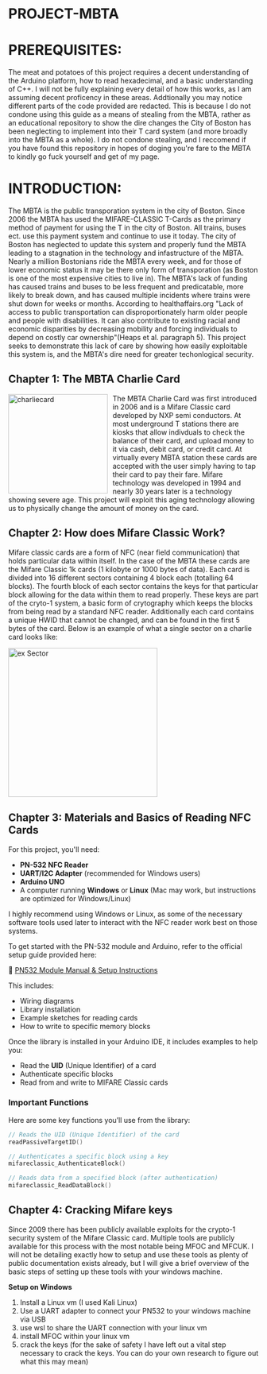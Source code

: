 # PROJECT-MBTA

# PREREQUISITES:
The meat and potatoes of this project requires a decent understanding of the Arduino platform, how to read hexadecimal, and a basic understanding of C++.
I will not be fully explaining every detail of how this works, as I am assuming decent proficency in these areas. Addtionally you may notice different parts of the code provided are redacted. This is because I do not condone using this guide as a means of stealing from the MBTA, rather as an educational repository to show the dire changes the City of Boston has been neglecting to implement into their T card system (and more broadly into the MBTA as a whole). I do not condone stealing, and I reccomend if you have found this repository in hopes of doging you're fare to the MBTA to kindly go fuck yourself and get of my page.

# INTRODUCTION:
The MBTA is the public transporation system in the city of Boston. Since 2006 the MBTA has used the MIFARE-CLASSIC T-Cards as the primary method of payment for using the T in the city of Boston. All trains, buses ect. use this payment system and continue to use it today. The city of Boston has neglected to update this system and properly fund the MBTA leading to a stagnation in the technology and infastructure of the MBTA. 
Nearly a million Bostonians ride the MBTA every week, and for those of lower economic status it may be there only form of transporation (as Boston is one of the most expensive cities to live in). The MBTA's lack of funding has caused trains and buses to be less frequent and predicatable, more likely to break down, and has caused multiple incidents where trains were shut down for weeks or months. According to healthaffairs.org "Lack of access to public transportation can disproportionately harm older people and people with disabilities. It can also contribute to existing racial and economic disparities by decreasing mobility and forcing individuals to depend on costly car ownership"(Heaps et al. paragraph 5). This project seeks to demonstrate this lack of care by showing how easily exploitable this system is, and the MBTA's dire need for greater techonlogical security.

## Chapter 1: The MBTA Charlie Card

<img src="https://github.com/user-attachments/assets/b1e51d0b-8cd5-4c20-b9b0-0d7f43c04925" alt="charliecard" width="200" style="float: left; margin-right: 10px;"/>

The MBTA Charlie Card was first introduced in 2006 and is a Mifare Classic card developed by NXP semi conductors. At most underground T stations there are kiosks that allow indivduals to check the balance of their card, and upload money to it via cash, debit card, or credit card. At virtually every MBTA station these cards are accepted with the user simply having to tap their card to pay their fare. Mifare technology was developed in 1994 and nearly 30 years later is a technology showing severe age. This project will exploit this aging technology allowing us to physically change the amount of money on the card.

## Chapter 2: How does Mifare Classic Work?
Mifare classic cards are a form of NFC (near field communication) that holds particular data within itself. In the case of the MBTA these cards are the Mifare Classic 1k cards (1 kilobyte or 1000 bytes of data). Each card is divided into 16 different sectors containing 4 block each (totalling 64 blocks). The fourth block of each sector contains the keys for that particular block allowing for the data within them to read properly. These keys are part of the cryto-1 system, a basic form of crytography which keeps the blocks from being read by a standard NFC reader. Additionally each card contains a unique HWID that cannot be changed, and can be found in the first 5 bytes of the card.
Below is an example of what a single sector on a charlie card looks like:

<img src="https://github.com/user-attachments/assets/5419744c-09ce-4d37-8514-b35ee56e9730" alt="ex Sector" width="300"/>


## Chapter 3: Materials and Basics of Reading NFC Cards


For this project, you'll need:

- **PN-532 NFC Reader**
- **UART/I2C Adapter** (recommended for Windows users)
- **Arduino UNO**
- A computer running **Windows** or **Linux** (Mac may work, but instructions are optimized for Windows/Linux)

I highly recommend using Windows or Linux, as some of the necessary software tools used later to interact with the NFC reader work best on those systems.


To get started with the PN-532 module and Arduino, refer to the official setup guide provided here:

🔗 [PN532 Module Manual & Setup Instructions](https://www.elechouse.com/elechouse/images/product/PN532_module_V3/PN532_%20Manual_V3.pdf)

This includes:

- Wiring diagrams
- Library installation
- Example sketches for reading cards
- How to write to specific memory blocks

Once the library is installed in your Arduino IDE, it includes examples to help you:

- Read the **UID** (Unique Identifier) of a card
- Authenticate specific blocks
- Read from and write to MIFARE Classic cards


### Important Functions

Here are some key functions you’ll use from the library:

```cpp
// Reads the UID (Unique Identifier) of the card
readPassiveTargetID()

// Authenticates a specific block using a key
mifareclassic_AuthenticateBlock()

// Reads data from a specified block (after authentication)
mifareclassic_ReadDataBlock()
```

## Chapter 4: Cracking Mifare keys

Since 2009 there has been publicly available exploits for the crypto-1 security system of the Mifare Classic card. Multiple tools are publicly available for this process with the most notable being MFOC and MFCUK. I will not be detailing exactly how to setup and use these tools as plenty of public documentation exists already, but I will give a brief overview of the basic steps of setting up these tools with your windows machine.

**Setup on Windows**
1. Install a Linux vm (I used Kali Linux)
2. Use a UART adapter to connect your PN532 to your windows machine via USB
3. use wsl to share the UART connection with your linux vm
4. install MFOC within your linux vm
5. crack the keys
(for the sake of safety I have left out a vital step necessary to crack the keys. You can do your own research to figure out what this may mean)





